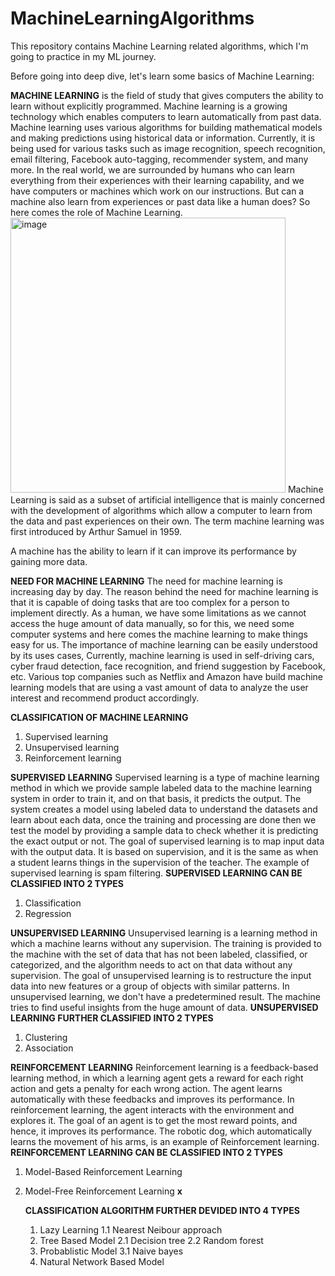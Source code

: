 # MachineLearningAlgorithms
This repository contains Machine Learning related algorithms, which I'm going to practice in my ML journey.

Before going into deep dive, let's learn some basics of Machine Learning:

**MACHINE LEARNING** is the field of study that gives computers the ability to learn without explicitly programmed. Machine learning is a growing technology which enables computers to learn automatically from past data. Machine learning uses various algorithms for building mathematical models and making predictions using historical data or information. Currently, it is being used for various tasks such as image recognition, speech recognition, email filtering, Facebook auto-tagging, recommender system, and many more.
In the real world, we are surrounded by humans who can learn everything from their experiences with their learning capability, and we have computers or machines which work on our instructions. But can a machine also learn from experiences or past data like a human does? So here comes the role of Machine Learning.
<img width="440" alt="image" src="https://github.com/khushbu4066/MachineLearningAlgorithms/assets/83541710/9b47597e-89d1-4729-b7bf-2b70dd38ef7b">
Machine Learning is said as a subset of artificial intelligence that is mainly concerned with the development of algorithms which allow a computer to learn from the data and past experiences on their own. The term machine learning was first introduced by Arthur Samuel in 1959.

 A machine has the ability to learn if it can improve its performance by gaining more data.

 **NEED FOR MACHINE LEARNING**
The need for machine learning is increasing day by day. The reason behind the need for machine learning is that it is capable of doing tasks that are too complex for a person to implement directly. As a human, we have some limitations as we cannot access the huge amount of data manually, so for this, we need some computer systems and here comes the machine learning to make things easy for us.
The importance of machine learning can be easily understood by its uses cases, Currently, machine learning is used in self-driving cars, cyber fraud detection, face recognition, and friend suggestion by Facebook, etc. Various top companies such as Netflix and Amazon have build machine learning models that are using a vast amount of data to analyze the user interest and recommend product accordingly.

**CLASSIFICATION OF MACHINE LEARNING**
1. Supervised learning
2. Unsupervised learning
3. Reinforcement learning

**SUPERVISED LEARNING**
Supervised learning is a type of machine learning method in which we provide sample labeled data to the machine learning system in order to train it, and on that basis, it predicts the output. The system creates a model using labeled data to understand the datasets and learn about each data, once the training and processing are done then we test the model by providing a sample data to check whether it is predicting the exact output or not.
The goal of supervised learning is to map input data with the output data. It is based on supervision, and it is the same as when a student learns things in the supervision of the teacher. The example of supervised learning is spam filtering.
**SUPERVISED LEARNING CAN BE CLASSIFIED INTO 2 TYPES**
1. Classification
2. Regression

**UNSUPERVISED LEARNING**
Unsupervised learning is a learning method in which a machine learns without any supervision.
The training is provided to the machine with the set of data that has not been labeled, classified, or categorized, and the algorithm needs to act on that data without any supervision. The goal of unsupervised learning is to restructure the input data into new features or a group of objects with similar patterns.
In unsupervised learning, we don't have a predetermined result. The machine tries to find useful insights from the huge amount of data. 
**UNSUPERVISED LEARNING FURTHER CLASSIFIED INTO 2 TYPES**
1. Clustering
2. Association

**REINFORCEMENT LEARNING**
Reinforcement learning is a feedback-based learning method, in which a learning agent gets a reward for each right action and gets a penalty for each wrong action. The agent learns automatically with these feedbacks and improves its performance. In reinforcement learning, the agent interacts with the environment and explores it. The goal of an agent is to get the most reward points, and hence, it improves its performance.
The robotic dog, which automatically learns the movement of his arms, is an example of Reinforcement learning.
**REINFORCEMENT LEARNING CAN BE CLASSIFIED INTO 2 TYPES**
1. Model-Based Reinforcement Learning
2. Model-Free Reinforcement Learning
                         __________________________________x__________________________________

   **CLASSIFICATION ALGORITHM FURTHER DEVIDED INTO 4 TYPES**
   1. Lazy Learning
      1.1 Nearest Neibour approach
   2. Tree Based Model
      2.1 Decision tree
      2.2 Random forest
   3. Probablistic Model
      3.1 Naive bayes
   4. Natural Network Based Model

      
